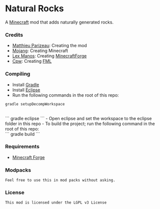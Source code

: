 # Natural Rocks

A [Minecraft](http://www.minecraft.net/) mod that adds naturally generated rocks.

### Credits
 - [Matthieu Parizeau](https://github.com/mattparizeau): Creating the mod
 - [Mojang](http://www.mojang.com/): Creating Minecraft
 - [Lex Manos](https://github.com/LexManos): Creating [MinecraftForge](https://github.com/MinecraftForge/MinecraftForge)
 - [Cpw](https://github.com/cpw): Creating [FML](https://github.com/MinecraftForge/FML)
 
### Compiling
 - Install [Gradle](http://www.gradle.org/)
 - Install [Eclipse](http://www.eclipse.org/)
 - Run the following commands in the root of this repo:<br/>
 ```
 gradle setupDecompWorkspace
 ```
 <br/>
 ```
 gradle eclipse
 ```
 - Open eclipse and set the workspace to the eclipse folder in this repo
 - To build the project; run the following command in the root of this repo:<br/>
 ```
 gradle build
 ```
 
### Requirements
 - [Minecraft Forge](http://files.minecraftforge.net/)

### Modpacks
```
Feel free to use this in mod packs without asking.
```

### License
```
This mod is licensed under the LGPL v3 License
```